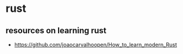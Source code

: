 # rust

## resources on learning rust

- https://github.com/joaocarvalhoopen/How_to_learn_modern_Rust
